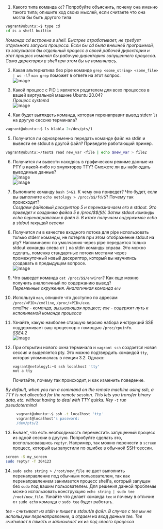 1. Какого типа команда `cd`? Попробуйте объяснить, почему она именно такого типа; опишите ход своих мыслей, если считаете что она могла бы быть другого типа
```bash
vagrant@ubuntu:~$ type cd
cd is a shell builtin
```   
*Команда cd встроена в shell. Быстрее отрабатывает, не требует отдельного запуска процесса. Если бы cd была внешней программой, то запускался бы отдельный процесс в своей рабочей директории и этот процесс изменял бы рабочую директорию запущеннего процесса. Сама директория в shell при этом бы не изменялась.*   

2. Какая альтернатива без pipe команде `grep <some_string> <some_file> | wc -l`? `man grep` поможет в ответе на этот вопрос.   
  ![image](https://user-images.githubusercontent.com/87580669/129870013-c2fc2bfc-2d2b-4a5f-a073-64f416d56abf.png)
  
3. Какой процесс с PID `1` является родителем для всех процессов в вашей виртуальной машине Ubuntu 20.04?   
*Процесс systemd*   
![image](https://user-images.githubusercontent.com/87580669/129871186-2098619b-63e0-48d8-ad14-4df981f74d35.png)

4. Как будет выглядеть команда, которая перенаправит вывод stderr `ls` на другую сессию терминала?   
```bash
vagrant@ubuntu:~$ ls blabla 2>/dev/pts/1
```
5. Получится ли одновременно передать команде файл на stdin и вывести ее stdout в другой файл? Приведите работающий пример.   
```bash
vagrant@ubuntu:~/test$ read new_var <file | echo $new_var > file2
```   
6. Получится ли вывести находясь в графическом режиме данные из PTY в какой-либо из эмуляторов TTY? Сможете ли вы наблюдать выводимые данные?   
![image](https://user-images.githubusercontent.com/87580669/129884236-e62598f4-19ee-4618-8327-63e2c61ef5e7.png)   
![image](https://user-images.githubusercontent.com/87580669/129884207-04eddff3-f41f-4652-b371-fb2e7cc341b6.png)

7. Выполните команду `bash 5>&1`. К чему она приведет? Что будет, если вы выполните `echo netology > /proc/$$/fd/5`? Почему так происходит?   
*Создаем файловый дескриптор 5 и переназначаем его в stdout. Это приведет к созданию файла 5 в /proc/$$/fd/. Затем stdout команды echo перенаправляем в файл 5. В итоге получаем содержимое echo в stdout текущей сессии*
8. Получится ли в качестве входного потока для pipe использовать только stderr команды, не потеряв при этом отображение stdout на pty? Напоминаем: по умолчанию через pipe передается только stdout команды слева от `|` на stdin команды справа.
Это можно сделать, поменяв стандартные потоки местами через промежуточный новый дескриптор, который вы научились создавать в предыдущем вопросе.   
![image](https://user-images.githubusercontent.com/87580669/130040608-cd1bb688-c500-4269-a81b-161c5378101b.png)

9. Что выведет команда `cat /proc/$$/environ`? Как еще можно получить аналогичный по содержанию вывод?   
*Переменные окружения. Аналогичная команда `env`*   
10. Используя `man`, опишите что доступно по адресам `/proc/<PID>/cmdline`, `/proc/<PID>/exe`.   
*cmdline - команда, вызывающая процесс; exe - содержит путь к исполняемой команде процесса*   

11. Узнайте, какую наиболее старшую версию набора инструкций SSE поддерживает ваш процессор с помощью `/proc/cpuinfo`.   
*SSE4.2*  
![image](https://user-images.githubusercontent.com/87580669/129914604-6c2d87f1-1920-4064-a310-347c464629ad.png)   

12. При открытии нового окна терминала и `vagrant ssh` создается новая сессия и выделяется pty. Это можно подтвердить командой `tty`, которая упоминалась в лекции 3.2. Однако:

    ```bash
	vagrant@netology1:~$ ssh localhost 'tty'
	not a tty
    ```
	Почитайте, почему так происходит, и как изменить поведение.   
	
*By default, when you run a command on the remote machine using ssh, a TTY is not allocated for the remote session. This lets you transfer binary data, etc. without having to deal with TTY quirks. Key `-t` run pseudoterminal* 
   ```bash
        vagrant@ubuntu:~$ ssh -t localhost 'tty'
        vagrant@localhost's password:
        /dev/pts/2
   ```  
    
13. Бывает, что есть необходимость переместить запущенный процесс из одной сессии в другую. Попробуйте сделать это, воспользовавшись `reptyr`. Например, так можно перенести в `screen` процесс, который вы запустили по ошибке в обычной SSH-сессии.   
```bash
screen -S my_screen
sudo reptyr -T 304123
```   

14. `sudo echo string > /root/new_file` не даст выполнить перенаправление под обычным пользователем, так как перенаправлением занимается процесс shell'а, который запущен без `sudo` под вашим пользователем. Для решения данной проблемы можно использовать конструкцию `echo string | sudo tee /root/new_file`. Узнайте что делает команда `tee` и почему в отличие от `sudo echo` команда с `sudo tee` будет работать.  

*tee - считывает из stdin и пишет в stdout/в файл. В случае с tee мы не используем перенаправление, а отдаем на вход данные tee. Tee считывает в пямять и записывает их из под своего процесса*
